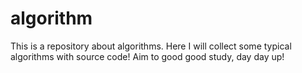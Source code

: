 algorithm
=========

This is a repository about algorithms. Here I will collect some typical algorithms with source code! Aim to good good study,
day day up!
